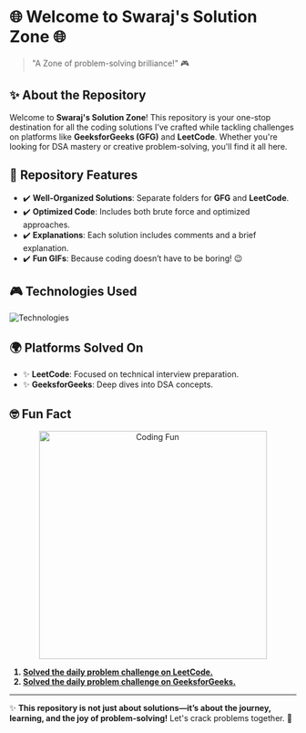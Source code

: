 # 🌐 Welcome to **Swaraj's Solution Zone** 🌐

> "A Zone of problem-solving brilliance!" 🎮

## ✨ About the Repository 
Welcome to **Swaraj's Solution Zone**! This repository is your one-stop destination for all the coding solutions I’ve crafted while tackling challenges on platforms like **GeeksforGeeks (GFG)** and **LeetCode**. Whether you're looking for DSA mastery or creative problem-solving, you'll find it all here.

## 🔧 Repository Features
- ✔️ **Well-Organized Solutions**: Separate folders for **GFG** and **LeetCode**.
- ✔️ **Optimized Code**: Includes both brute force and optimized approaches.
- ✔️ **Explanations**: Each solution includes comments and a brief explanation.
- ✔️ **Fun GIFs**: Because coding doesn’t have to be boring! 😉

## 🎮 Technologies Used
![Technologies](https://skillicons.dev/icons?i=cpp,python,c,java,)

## 🌍 Platforms Solved On
- ✨ **LeetCode**: Focused on technical interview preparation.
- ✨ **GeeksforGeeks**: Deep dives into DSA concepts.

## 🤓 Fun Fact
<p align="center">
  <img src="https://media.tenor.com/85UPsXUYxp4AAAAM/working-late-working-hard.gif" alt="Coding Fun" width="400"/>
</p>
<b><p align="center"> 

1. [Solved the daily problem challenge on LeetCode.](./Leetcode%20Solutions/Daily%20Solutions/-23.12.2024%20=%202471.%20Minimum%20Number%20of%20Operations%20to%20Sort%20a%20Binary%20Tree%20by%20Level.py)
2. [Solved the daily problem challenge on GeeksforGeeks.](./GFG%20Solutions/Daily%20Solutions/23.12.2024%20=%20Search%20in%20a%20row-wise%20sorted%20matrix.cpp)

</p></b>  

---

✨ **This repository is not just about solutions—it’s about the journey, learning, and the joy of problem-solving!** Let's crack problems together. 🚀


